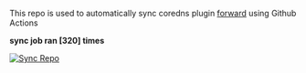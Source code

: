 This repo is used to automatically sync coredns plugin [forward](https://github.com/QZLin/forward) using Github Actions

**sync job ran [320] times**

[![Sync Repo](https://github.com/QZLin/coredns-extract/actions/workflows/sync.yaml/badge.svg)](https://github.com/QZLin/coredns-extract/actions/workflows/sync.yaml)
